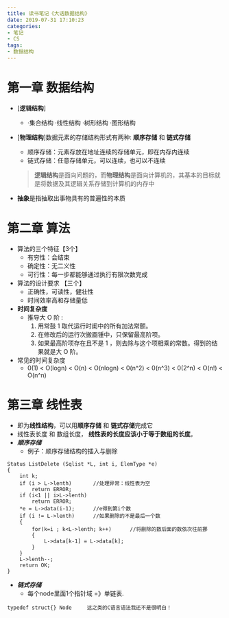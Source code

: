 ```yaml
---
title: 读书笔记《大话数据结构》
date: 2019-07-31 17:10:23
categories: 
- 笔记
- CS
tags: 
- 数据结构
---
```



# 第一章 数据结构
- [**逻辑结构**]
    - ·集合结构 ·线性结构 ·树形结构 ·图形结构
- [**物理结构**]数据元素的存储结构形式有两种: **顺序存储** 和 **链式存储**
    - 顺序存储：元素存放在地址连续的存储单元，即在内存内连续
    - 链式存储：任意存储单元，可以连续，也可以不连续
    > **逻辑结构**是面向问题的，而**物理结构**是面向计算机的，其基本的目标就是将数据及其逻辑关系存储到计算机的内存中

- **抽象**是指抽取出事物具有的普遍性的本质



# 第二章 算法
- 算法的三个特征【3个】
    - 有穷性：会结束
    - 确定性：无二义性
    - 可行性：每一步都能够通过执行有限次数完成
- 算法的设计要求 【三个】
    - 正确性，可读性，健壮性
    - 时间效率高和存储量低
- **时间复杂度**
    - 推导大 O 阶 :
        1. 用常鼓 1 取代运行时闺中的所有加法常颤。
        2. 在修改后的运行次搬画锺中，只保留最高阶项。
        3. 如果最高阶项存在且不是 1 ，则去除与这个项相乘的常数。得到的结果就是大 O 阶。
- 常见的时间复杂度
    - 0(1) < O(logn) < O(n) < O(nlogn) < 0(n^2) < 0(n^3) < 0(2^n) < O(n!) < O(n^n)



# 第三章 线性表
- 即为**线性结构**，可以用**顺序存储** 和 **链式存储**完成它
- 线性表长度 和 数组长度， **线性表的长度应该小于等于数组的长度**。
- ***顺序存储***
    - 例子：顺序存储结构的插入与删除

```
Status ListDelete (Sqlist *L, int i, ElemType *e)
{
    int k;
    if (i > L->lenth)       //处理异常：线性表为空
        return ERROR;
    if (i<1 || i>L->lenth)
        return ERROR;
    *e = L->data(i-1);      //e得到第i个数
    if (i != L->lenth)      //如果删除的不是最后一个数
    {
        for(k=i ; k<L->lenth; k++)      //将删除的数后面的数依次往前挪
        {
            L->data[k-1] = L->data[k];
        }
    }
    L->lenth--;
    return OK;
}
```

- ***链式存储***
    - 每个node里面1个指针域 =》单链表.

`typedef struct{} Node     这之类的C语言语法我还不是很明白！`







